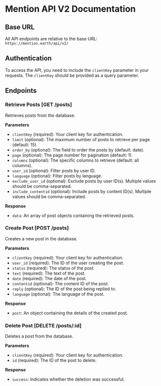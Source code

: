 # Mention API V2 Documentation

## Base URL
All API endpoints are relative to the base URL: `https://mention.earth/api/v2/`

## Authentication
To access the API, you need to include the `clientKey` parameter in your requests. The `clientKey` should be provided as a query parameter.

## Endpoints

### Retrieve Posts [GET /posts]
Retrieves posts from the database.

**Parameters**
- `clientKey` (required): Your client key for authentication.
- `limit` (optional): The maximum number of posts to retrieve per page (default: 15).
- `order_by` (optional): The field to order the posts by (default: date).
- `page` (optional): The page number for pagination (default: 1).
- `columns` (optional): The specific columns to retrieve (default: all columns).
- `user_id` (optional): Filter posts by user ID.
- `language` (optional): Filter posts by language.
- `exclude_user_id` (optional): Exclude posts by user ID(s). Multiple values should be comma-separated.
- `include_contentid` (optional): Include posts by content ID(s). Multiple values should be comma-separated.

**Response**
- `data`: An array of post objects containing the retrieved posts.

### Create Post [POST /posts]
Creates a new post in the database.

**Parameters**
- `clientKey` (required): Your client key for authentication.
- `user_id` (required): The ID of the user creating the post.
- `status` (required): The status of the post.
- `text` (required): The text of the post.
- `date` (required): The date of the post.
- `contentid` (optional): The content ID of the post.
- `reply` (optional): The ID of the post being replied to.
- `language` (optional): The language of the post.

**Response**
- `post`: An object containing the details of the created post.

### Delete Post [DELETE /posts/:id]
Deletes a post from the database.

**Parameters**
- `clientKey` (required): Your client key for authentication.
- `id` (required): The ID of the post to delete.

**Response**
- `success`: Indicates whether the deletion was successful.

